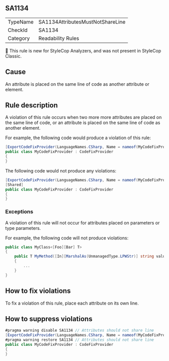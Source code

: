 ## SA1134

<table>
<tr>
  <td>TypeName</td>
  <td>SA1134AttributesMustNotShareLine</td>
</tr>
<tr>
  <td>CheckId</td>
  <td>SA1134</td>
</tr>
<tr>
  <td>Category</td>
  <td>Readability Rules</td>
</tr>
</table>

:memo: This rule is new for StyleCop Analyzers, and was not present in StyleCop Classic.

## Cause

An attribute is placed on the same line of code as another attribute or element.

## Rule description

A violation of this rule occurs when two more more attributes are placed on the same line of code, or an attribute is placed on the same line of code as another element.

For example, the following code would produce a violation of this rule:

```csharp
[ExportCodeFixProvider(LanguageNames.CSharp, Name = nameof(MyCodeFixProvider))][Shared]
public class MyCodeFixProvider : CodeFixProvider
{
}
```

The following code would not produce any violations:

```csharp
[ExportCodeFixProvider(LanguageNames.CSharp, Name = nameof(MyCodeFixProvider))]
[Shared]
public class MyCodeFixProvider : CodeFixProvider
{
}
```

### Exceptions

A violation of this rule will not occur for attributes placed on parameters or type parameters.

For example, the following code will not produce violations:

```csharp
public class MyClass<[Foo][Bar] T>
{
	public T MyMethod([In][MarshalAs(UnmanagedType.LPWStr)] string value)
	{
	    ...
	}
}
```

## How to fix violations

To fix a violation of this rule, place each attribute on its own line.

## How to suppress violations

```csharp
#pragma warning disable SA1134 // Attributes should not share line
[ExportCodeFixProvider(LanguageNames.CSharp, Name = nameof(MyCodeFixProvider))][Shared]
#pragma warning restore SA1134 // Attributes should not share line
public class MyCodeFixProvider : CodeFixProvider
{
}
```
